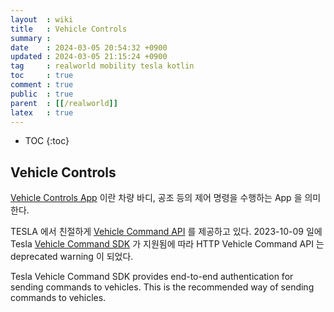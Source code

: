 ```yaml
---
layout  : wiki
title   : Vehicle Controls
summary : 
date    : 2024-03-05 20:54:32 +0900
updated : 2024-03-05 21:15:24 +0900
tag     : realworld mobility tesla kotlin
toc     : true
comment : true
public  : true
parent  : [[/realworld]]
latex   : true
---
```

* TOC
{:toc}

## Vehicle Controls

[Vehicle Controls App](https://www.tesla.com/support/videos/watch/vehicle-controls-tesla-app) 이란 차량 바디, 공조 등의 제어 명령을 수행하는 App 을 의미한다.

TESLA 에서 친절하게 [Vehicle Command API](https://developer.tesla.com/docs/fleet-api#vehicle-commands) 를 제공하고 있다.
2023-10-09 일에 Tesla [Vehicle Command SDK](https://github.com/teslamotors/vehicle-command/tree/main) 가 지원됨에 따라 HTTP Vehicle Command API 는 deprecated warning 이 되었다.

Tesla Vehicle Command SDK provides end-to-end authentication for sending commands to vehicles. This is the recommended way of sending commands to vehicles.
